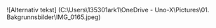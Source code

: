 ![Alternativ tekst] (C:\Users\135301ark1\OneDrive - Uno-X\Pictures\01. Bakgrunnsbilder\IMG_0165.jpeg)
